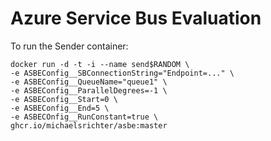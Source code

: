 # Azure Service Bus Evaluation

To run the Sender container:

```
docker run -d -t -i --name send$RANDOM \
-e ASBEConfig__SBConnectionString="Endpoint=..." \
-e ASBEConfig__QueueName="queue1" \
-e ASBEConfig__ParallelDegrees=-1 \
-e ASBEConfig__Start=0 \
-e ASBEConfig__End=5 \
-e ASBECOnfig__RunConstant=true \
ghcr.io/michaelsrichter/asbe:master
```